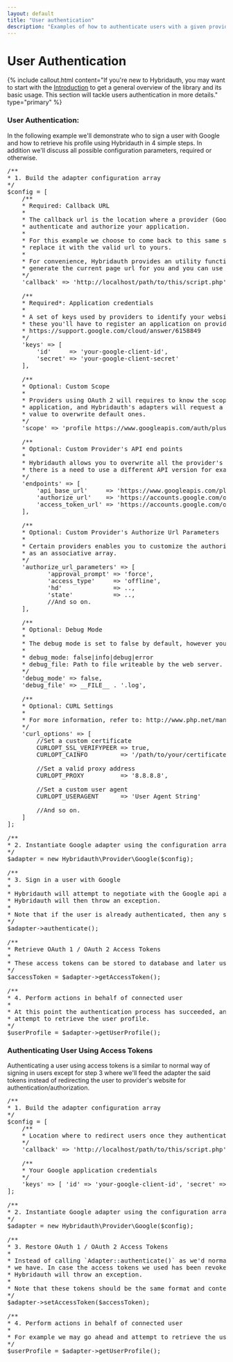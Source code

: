 ```yaml
---
layout: default
title: "User authentication"
description: "Examples of how to authenticate users with a given providers and how to make use of OAuth access tokens."
---
```


User Authentication
===================

{% include callout.html content="If you're new to Hybridauth, you may want to start with the [Introduction](introduction.html) to get a general overview of the library and its basic usage. This section will tackle users authentication in more details." type="primary" %} 

### User Authentication:

In the following example we'll demonstrate who to sign a user with Google and how to retrieve his profile using Hybridauth in 4 simple steps. In addition we'll discuss all possible configuration parameters, required or otherwise.

<pre>
/**
* 1. Build the adapter configuration array
*/
$config = [
    /**
    * Required: Callback URL
    *
    * The callback url is the location where a provider (Google in this case) will redirect the use once they
    * authenticate and authorize your application.
    *
    * For this example we choose to come back to this same script, however in your project you'll have to you need to
    * replace it with the valid url to yours. 
    *
    * For convenience, Hybridauth provides an utility function `Hybridauth\HttpClient\Util::getCurrentUrl()` that can
    * generate the current page url for you and you can use it for the callback.
    */
    'callback' => 'http://localhost/path/to/this/script.php',

    /**
    * Required*: Application credentials
    *
    * A set of keys used by providers to identify your website and only required by those using OAuth 1 and OAuth 2. To acquire
    * these you'll have to register an application on provider's site. In the case of Google for instance you can refer to
    * https://support.google.com/cloud/answer/6158849
    */
    'keys' => [ 
        'id'     => 'your-google-client-id',
        'secret' => 'your-google-client-secret' 
    ],

    /**
    * Optional: Custom Scope
    *
    * Providers using OAuth 2 will requires to know the scope of the authorization a user is going to give to your
    * application, and Hybridauth's adapters will request a limited scope by default, however you may specify a custom
    * value to overwrite default ones.
    */
    'scope' => 'profile https://www.googleapis.com/auth/plus.profile.emails.read', 

    /**
    * Optional: Custom Provider's API end points
    *
    * Hybridauth allows you to overwrite all the provider's API end point, which might be useful in some cases like when
    * there is a need to use a different API version for example.
    */
    'endpoints' => [
        'api_base_url'     => 'https://www.googleapis.com/plus/v1/',
        'authorize_url'    => 'https://accounts.google.com/o/oauth2/auth',
        'access_token_url' => 'https://accounts.google.com/o/oauth2/token',
    ],

    /**
    * Optional: Custom Provider's Authorize Url Parameters
    *
    * Certain providers enables you to customize the authorization url which you can optionality pass in adapter's config
    * as an associative array.
    */
    'authorize_url_parameters' => [
           'approval_prompt' => 'force',
           'access_type'     => 'offline',
           'hd'              => ..,
           'state'           => ..,
           //And so on.
    ],

    /**
    * Optional: Debug Mode
    *
    * The debug mode is set to false by default, however you can rise its level to either 'info', 'debug' or 'error'.
    *
    * debug_mode: false|info|debug|error
    * debug_file: Path to file writeable by the web server. Required if only 'debug_mode' is not false.
    */
    'debug_mode' => false,
    'debug_file' => __FILE__ . '.log',

    /**
    * Optional: CURL Settings
    *
    * For more information, refer to: http://www.php.net/manual/function.curl-setopt.php  
    */
    'curl_options' => [
        //Set a custom certificate
        CURLOPT_SSL_VERIFYPEER => true,
        CURLOPT_CAINFO         => '/path/to/your/certificate.crt',

        //Set a valid proxy address
        CURLOPT_PROXY          => '8.8.8.8',

        //Set a custom user agent
        CURLOPT_USERAGENT      => 'User Agent String'
        
        //And so on.
    ]
];

/**
* 2. Instantiate Google adapter using the configuration array we built
*/
$adapter = new Hybridauth\Provider\Google($config);

/**
* 3. Sign in a user with Google
*
* Hybridauth will attempt to negotiate with the Google api and authenticate the user. If for whatever reason the process fails,
* Hybridauth will then throw an exception.
*
* Note that if the user is already authenticated, then any subsequent call to this method will be ignored.
*/
$adapter->authenticate();

/**
* Retrieve OAuth 1 / OAuth 2 Access Tokens
*
* These access tokens can be stored to database and later used to restore user's session.
*/
$accessToken = $adapter->getAccessToken();

/**
* 4. Perform actions in behalf of connected user
*
* At this point the authentication process has succeeded, and we can proceed with our application logic. For example we may
* attempt to retrieve the user profile.
*/
$userProfile = $adapter->getUserProfile();
</pre>

### Authenticating User Using Access Tokens

Authenticating a user using access tokens is a similar to normal way of signing in users except for step 3 where we'll feed the adapter the said tokens instead of redirecting the user to provider's website for authentication/authorization.

<pre>
/**
* 1. Build the adapter configuration array
*/
$config = [
    /**
    * Location where to redirect users once they authenticate with Google
    */
    'callback' => 'http://localhost/path/to/this/script.php',

    /**
    * Your Google application credentials
    */
    'keys' => [ 'id' => 'your-google-client-id', 'secret' => 'your-google-client-secret' ],
];

/**
* 2. Instantiate Google adapter using the configuration array we built
*/
$adapter = new Hybridauth\Provider\Google($config);

/**
* 3. Restore OAuth 1 / OAuth 2 Access Tokens
*
* Instead of calling `Adapter::authenticate()` as we'd normally do, here we simply feed the adapter any stored access tokens
* we have. In case the access tokens we used has been revoked or expired, the provider's will reject the connection, and
* Hybridauth will throw an exception.
*
* Note that these tokens should be the same format and content returned by `Adapter::getAccessToken()`
*/
$adapter->setAccessToken($accessToken);

/**
* 4. Perform actions in behalf of connected user
*
* For example we may go ahead and attempt to retrieve the user profile.
*/
$userProfile = $adapter->getUserProfile();
</pre>
